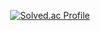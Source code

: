 <div align="center">
  
[![Solved.ac Profile](http://mazassumnida.wtf/api/v2/generate_badge?boj=me33x3)](https://solved.ac/me33x3)

</div>
